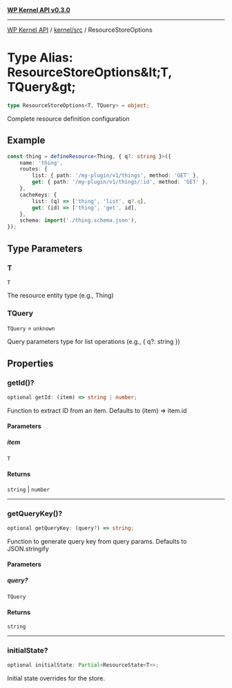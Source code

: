 [**WP Kernel API v0.3.0**](../../../README.md)

---

[WP Kernel API](../../../README.md) / [kernel/src](../README.md) / ResourceStoreOptions

# Type Alias: ResourceStoreOptions\&lt;T, TQuery\&gt;

```ts
type ResourceStoreOptions<T, TQuery> = object;
```

Complete resource definition configuration

## Example

```ts
const thing = defineResource<Thing, { q?: string }>({
	name: 'thing',
	routes: {
		list: { path: '/my-plugin/v1/things', method: 'GET' },
		get: { path: '/my-plugin/v1/things/:id', method: 'GET' },
	},
	cacheKeys: {
		list: (q) => ['thing', 'list', q?.q],
		get: (id) => ['thing', 'get', id],
	},
	schema: import('./thing.schema.json'),
});
```

## Type Parameters

### T

`T`

The resource entity type (e.g., Thing)

### TQuery

`TQuery` = `unknown`

Query parameters type for list operations (e.g., { q?: string })

## Properties

### getId()?

```ts
optional getId: (item) => string | number;
```

Function to extract ID from an item.
Defaults to (item) =&gt; item.id

#### Parameters

##### item

`T`

#### Returns

`string` \| `number`

---

### getQueryKey()?

```ts
optional getQueryKey: (query?) => string;
```

Function to generate query key from query params.
Defaults to JSON.stringify

#### Parameters

##### query?

`TQuery`

#### Returns

`string`

---

### initialState?

```ts
optional initialState: Partial<ResourceState<T>>;
```

Initial state overrides for the store.
